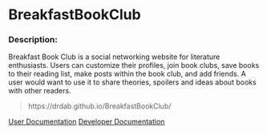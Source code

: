 # BreakfastBookClub
### Description:

Breakfast Book Club is a social networking website for literature enthusiasts. Users can customize their profiles, join book clubs, save books to their reading list, make posts within the book club, and add friends. A user would want to use it to share theories, spoilers and ideas about books with other readers.

<blockquote>
https://drdab.github.io/BreakfastBookClub/
</blockquote>

[User Documentation](https://github.com/DrDab/BreakfastBookClub/blob/main/readme/User_Documentation.md)
[Developer Documentation](https://github.com/DrDab/BreakfastBookClub/main/readme/Developer_Documentation.md)
